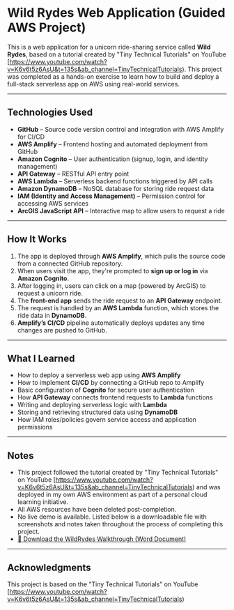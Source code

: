 # Wild Rydes Web Application (Guided AWS Project)

This is a web application for a unicorn ride-sharing service called **Wild Rydes**, based on a tutorial created by "Tiny Technical Tutorials" on YouTube [https://www.youtube.com/watch?v=K6v6t5z6AsU&t=135s&ab_channel=TinyTechnicalTutorials). This project was completed as a hands-on exercise to learn how to build and deploy a full-stack serverless app on AWS using real-world services.

---

## Technologies Used

- **GitHub** – Source code version control and integration with AWS Amplify for CI/CD
- **AWS Amplify** – Frontend hosting and automated deployment from GitHub
- **Amazon Cognito** – User authentication (signup, login, and identity management)
- **API Gateway** – RESTful API entry point
- **AWS Lambda** – Serverless backend functions triggered by API calls
- **Amazon DynamoDB** – NoSQL database for storing ride request data
- **IAM (Identity and Access Management)** – Permission control for accessing AWS services
- **ArcGIS JavaScript API** – Interactive map to allow users to request a ride

---

## How It Works

1. The app is deployed through **AWS Amplify**, which pulls the source code from a connected GitHub repository.
2. When users visit the app, they're prompted to **sign up or log in** via **Amazon Cognito**.
3. After logging in, users can click on a map (powered by ArcGIS) to request a unicorn ride.
4. The **front-end app** sends the ride request to an **API Gateway** endpoint.
5. The request is handled by an **AWS Lambda** function, which stores the ride data in **DynamoDB**.
6. **Amplify’s CI/CD** pipeline automatically deploys updates any time changes are pushed to GitHub.

---

## What I Learned

- How to deploy a serverless web app using **AWS Amplify**
- How to implement **CI/CD** by connecting a GitHub repo to Amplify
- Basic configuration of **Cognito** for secure user authentication
- How **API Gateway** connects frontend requests to **Lambda** functions
- Writing and deploying serverless logic with **Lambda**
- Storing and retrieving structured data using **DynamoDB**
- How IAM roles/policies govern service access and application permissions

---

## Notes

- This project followed the tutorial created by "Tiny Technical Tutorials" on YouTube [https://www.youtube.com/watch?v=K6v6t5z6AsU&t=135s&ab_channel=TinyTechnicalTutorials) and was deployed in my own AWS environment as part of a personal cloud learning initiative.
- All AWS resources have been deleted post-completion.
- No live demo is available. Listed below is a downloadable file with screenshots and notes taken throughout the process of completing this project.
- [📄 Download the WildRydes Walkthrough (Word Document)](https://github.com/tyler1li/wildrydes-site/raw/main/WildRydes_Walkthrough.docx)

---

## Acknowledgments

This project is based on the "Tiny Technical Tutorials" on YouTube [https://www.youtube.com/watch?v=K6v6t5z6AsU&t=135s&ab_channel=TinyTechnicalTutorials)
